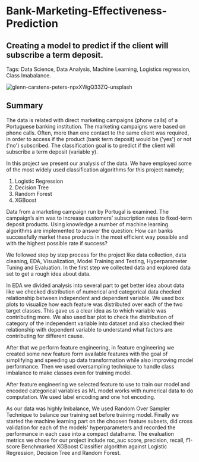# **Bank-Marketing-Effectiveness-Prediction**
## **Creating a model to predict if the client will subscribe a term deposit.**

Tags: Data Science, Data Analysis, Machine Learning, Logistics regression, Class Imabalance.


![glenn-carstens-peters-npxXWgQ33ZQ-unsplash](https://user-images.githubusercontent.com/71922973/190118661-88391353-35cc-48a0-b211-fc5fa2c0897c.jpg)

## **Summary**

The data is related with direct marketing campaigns (phone calls) of a Portuguese banking institution. The marketing campaigns were based on phone calls. Often, more than one contact to the same client was required, in order to access if the product (bank term deposit) would be ('yes') or not ('no') subscribed. The classification goal is to predict if the client will subscribe a term deposit (variable y).

In this project we present our analysis of the data. We have employed some of the most widely used classification algorithms for this project namely;

1. Logistic Regression
2. Decision Tree
3. Random Forest
4. XGBoost

Data from a marketing campaign run by Portugal is examined. The campaign’s aim was to increase customers’ subscription rates to fixed-term deposit products. Using knowledge a number of machine learning algorithms are implemented to answer the question: How can banks successfully market these products in the most efficient way possible and with the highest possible rate if success?

We followed step by step process for the project like data collection, data cleaning, EDA, Visualization, Model Training and Testing, Hyperparameter Tuning and Evaluation. In the first step we collected data and explored data set to get a rough idea about data. 

In EDA we divided analysis into several part to get better idea about data like we checked distribution of numerical and categorical data checked relationship between independent and dependent variable. We used box plots to visualize how each feature was distributed over each of the two target classes. This gave us a clear idea as to which variable was contributing more. We also used bar plot to check the distribution of category of the independent variable into dataset and also checked their relationship with dependent variable to understand what factors are contributing for different cause.

After that we perform feature engineering, in feature engineering we created some new feature form available features with the goal of simplifying and speeding up data transformation while also improving model performance. Then we used oversampling technique to handle class imbalance to make classes even for training model.

After feature engineering we selected feature to use to train our model and encoded categorical variables as ML model works with numerical data to do computation. We used label encoding and one hot encoding.

As our data was highly Imbalance, We used Random Over Sampler Technique to balance our training set before training model. Finally we started the machine learning part on the choosen feature subsets, did cross validation for each of the models' hyperparameters and recorded the performance in each case into a compact dataframe. The evaluation metrics we chose for our project include roc_auc score, precision, recall, f1-score
Benchmarked XGBoost Classifier algorithm against Logistic Regression, Decision Tree and Random Forest.

